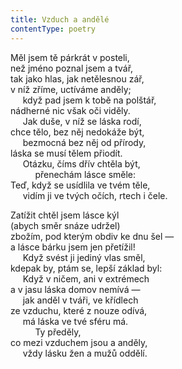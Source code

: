 ```yaml
---
title: Vzduch a andělé
contentType: poetry
---
```


<section>

Měl jsem tě párkrát v posteli,  
než jméno poznal jsem a tvář,  
tak jako hlas, jak netělesnou zář,  
v níž zříme, uctíváme anděly;  
     když pad jsem k tobě na polštář,  
nádherné nic však oči viděly.  
     Jak duše, v níž se láska rodí,  
chce tělo, bez něj nedokáže být,  
     bezmocná bez něj od přírody,  
láska se musí tělem přiodít.  
     Otázku, číms dřív chtěla být,  
          přenechám lásce směle:  
Teď, když se usídlila ve tvém těle,  
     vidím ji ve tvých očích, rtech i čele.

</section>

<section>

Zatížit chtěl jsem lásce kýl  
(abych směr snáze udržel)  
zbožím, pod kterým obdiv ke dnu šel —  
a lásce bárku jsem jen přetížil!  
     Když svést ji jediný vlas směl,  
kdepak by, ptám se, lepší základ byl:  
     Když v ničem, ani v extrémech  
a v jasu láska domov nemívá —  
     jak anděl v tváři, ve křídlech  
ze vzduchu, které z nouze odívá,  
     má láska ve tvé sféru má.  
          Ty předěly,  
co mezi vzduchem jsou a anděly,  
     vždy lásku žen a mužů oddělí.

</section>

